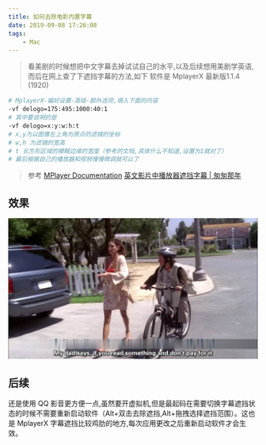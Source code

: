 ```yaml
---
title: 如何去除电影内置字幕
date: 2019-09-08 17:26:08
tags:
    - Mac
---
```


> 看美剧的时候想把中文字幕去掉试试自己的水平,以及后续想用美剧学英语,而后在网上查了下遮挡字幕的方法,如下
软件是 MplayerX 最新版1.1.4 (1920)

```bash
# MplayerX-偏好设置-高级-额外选项,填入下面的内容
-vf delogo=175:495:1000:40:1
# 其中要说明的是
-vf delogo=x:y:w:h:t
# x,y为以图像左上角为原点的滤镜的坐标
# w,h 为滤镜的宽高
# t 长方形区域的模糊边缘的宽度（参考的文档,具体什么不知道,设置为1就对了）
# 最后根据自己的播放器和视频慢慢微调就可以了
```

<more></more>

> 参考
[MPlayer Documentation](http://www.mplayer.org.cn/help_zh.html#%E8%A7%86%E9%A2%91%E6%BB%A4%E9%95%9C)
[英文影片中播放器遮挡字幕 | 匆匆那年](http://ptbsare.org/2014/11/07/%E8%8B%B1%E6%96%87%E5%BD%B1%E7%89%87%E4%B8%AD%E6%92%AD%E6%94%BE%E5%99%A8%E9%81%AE%E6%8C%A1%E5%AD%97%E5%B9%95/)

## 效果

![QQ20161230-1@2x](/images/cover/Imqi0Avapj2IulchWKL6z1av0Uzca3up.jpeg)

## 后续

还是使用 QQ 影音更方便一点,虽然要开虚拟机,但是最起码在需要切换字幕遮挡状态的时候不需要重新启动软件（Alt+双击去除遮挡,Alt+拖拽选择遮挡范围）。这也是 MplayerX 字幕遮挡比较鸡肋的地方,每次应用更改之后重新启动软件才会生效。